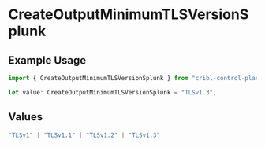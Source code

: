 # CreateOutputMinimumTLSVersionSplunk

## Example Usage

```typescript
import { CreateOutputMinimumTLSVersionSplunk } from "cribl-control-plane/models/operations";

let value: CreateOutputMinimumTLSVersionSplunk = "TLSv1.3";
```

## Values

```typescript
"TLSv1" | "TLSv1.1" | "TLSv1.2" | "TLSv1.3"
```